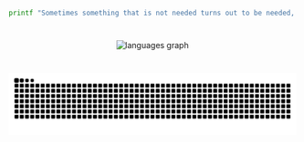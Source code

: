 <br clear="both">

```bash
printf "Sometimes something that is not needed turns out to be needed, so be someone that others need."
```

###

<br clear="both">

<div align="center">
  <img src="https://github-readme-stats.vercel.app/api/top-langs?username=bimbap&locale=en&hide_title=false&layout=compact&card_width=320&langs_count=5&theme=gruvbox&hide_border=false&order=2" height="150" alt="languages graph"  />
</div>

###

<br clear="both">

<img src="https://raw.githubusercontent.com/bimbap/bimbap/output/snake.svg" alt="Snake animation" />

###

<!--
**bimbap/bimbap** is a ✨ _special_ ✨ repository because its `README.md` (this file) appears on your GitHub profile.
-->
